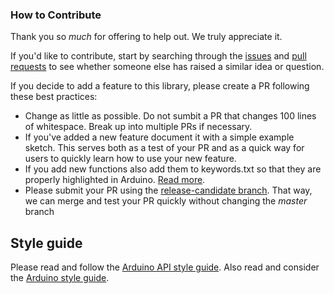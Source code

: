 ### How to Contribute

Thank you so *much* for offering to help out. We truly appreciate it.

If you'd like to contribute, start by searching through the [issues](https://github.com/sparkfun/SparkFun_ARGOS_ARTIC_R2_Arduino_Library/issues) and [pull requests](https://github.com/sparkfun/SparkFun_ARGOS_ARTIC_R2_Arduino_Library/pulls) to see whether someone else has raised a similar idea or question.

If you decide to add a feature to this library, please create a PR following these best practices:

- Change as little as possible. Do not sumbit a PR that changes 100 lines of whitespace. Break up into multiple PRs if necessary.
- If you've added a new feature document it with a simple example sketch. This serves both as a test of your PR and as a quick way for users to quickly learn how to use your new feature.
- If you add new functions also add them to keywords.txt so that they are properly highlighted in Arduino. [Read more](https://www.arduino.cc/en/Hacking/libraryTutorial).
- Please submit your PR using the [release-candidate branch](https://github.com/sparkfun/SparkFun_ARGOS_ARTIC_R2_Arduino_Library/tree/release-candidate). That way, we can merge and test your PR quickly without changing the _master_ branch

## Style guide

Please read and follow the [Arduino API style guide](https://www.arduino.cc/en/Reference/APIStyleGuide). Also read and consider the [Arduino style guide](https://www.arduino.cc/en/Reference/StyleGuide).
